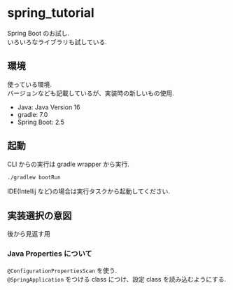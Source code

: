 # spring_tutorial

Spring Boot のお試し.  
いろいろなライブラリも試している.  

## 環境
使っている環境.  
バージョンなども記載しているが、実装時の新しいもの使用.
- Java: Java Version 16
- gradle: 7.0
- Spring Boot: 2.5

## 起動  
CLI からの実行は gradle wrapper から実行.  
```bash
./gradlew bootRun
```

IDE(Intellij など)の場合は実行タスクから起動してください.  

## 実装選択の意図  

後から見返す用

### Java Properties について

`@ConfigurationPropertiesScan` を使う.  
`@SpringApplication` をつける class につけ、設定 class を読み込むようにする.  

